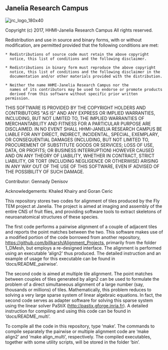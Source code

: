 Janelia Research Campus
-----------------------

![jrc_logo_180x40](https://cloud.githubusercontent.com/assets/1093770/23528799/206de32e-ff69-11e6-9fac-38bac908aed1.png)

Copyright (c) 2017, HHMI-Janelia Research Campus
All rights reserved.

Redistribution and use in source and binary forms, with or without
modification, are permitted provided that the following conditions are met:

    * Redistributions of source code must retain the above copyright
      notice, this list of conditions and the following disclaimer.
      
    * Redistributions in binary form must reproduce the above copyright
      notice, this list of conditions and the following disclaimer in the
      documentation and/or other materials provided with the distribution.
      
    * Neither the name HHMI-Janelia Research Campus nor the
      names of its contributors may be used to endorse or promote products
      derived from this software without specific prior written permission.

THIS SOFTWARE IS PROVIDED BY THE COPYRIGHT HOLDERS AND CONTRIBUTORS "AS IS" AND
ANY EXPRESS OR IMPLIED WARRANTIES, INCLUDING, BUT NOT LIMITED TO, THE IMPLIED
WARRANTIES OF MERCHANTABILITY AND FITNESS FOR A PARTICULAR PURPOSE ARE
DISCLAIMED. IN NO EVENT SHALL HHMI-JANELIA RESEARCH CAMPUS BE LIABLE FOR ANY
DIRECT, INDIRECT, INCIDENTAL, SPECIAL, EXEMPLARY, OR CONSEQUENTIAL DAMAGES
(INCLUDING, BUT NOT LIMITED TO, PROCUREMENT OF SUBSTITUTE GOODS OR SERVICES;
LOSS OF USE, DATA, OR PROFITS; OR BUSINESS INTERRUPTION) HOWEVER CAUSED AND
ON ANY THEORY OF LIABILITY, WHETHER IN CONTRACT, STRICT LIABILITY, OR TORT
(INCLUDING NEGLIGENCE OR OTHERWISE) ARISING IN ANY WAY OUT OF THE USE OF THIS
SOFTWARE, EVEN IF ADVISED OF THE POSSIBILITY OF SUCH DAMAGE.


Contributor: Gennady Denisov

Acknowledgements: Khaled Khairy and Goran Ceric 

This repository stores two codes for alignment of tiles produced by the Fly TEM project at Janelia. The project is aimed at imaging and assembly of the entire CNS of fruit flies, and providing software tools to extract skeletons of neuroanatomical structures of these species.

The first code performs a pairwise alignment of a couple of adjacent tiles and reports the point matches between the two. This software makes use of a modified portion of the code borrowed from another repository, https://github.com/billkarsh/Alignment_Projects, primarily from the folder 1_DMesh, but employs a re-designed interface. The alignment is performed using an executable ‘align2’ thus produced. The detailed instruction and an example of usage for this executable can be found in ‘docs/README_pairwise’. 

The second code is aimed at multiple tile alignment. The point matches between couples of tiles generated by align2 can be used to formulate the problem of a direct simultaneous alignment of a large number (say, thousands or millions) of tiles. Mathematically, this problem reduces to solving a very large sparse system of linear algebraic equations. In fact, the second code serves as adapter software for solving this sparse system using the linear solver PaStiX (http://pastix.gforge.inria.fr). A detailed instruction for compiling and using this code can be found in ‘docs/README_multi’. 

To compile all the code in this repository, type ‘make’. The commands to compile separately the pairwise or multiple alignment code are ‘make align2’ and ‘make align_multi’, respectively. The compiled executables, together with some utility scripts, will be stored in the folder ‘bin’.
